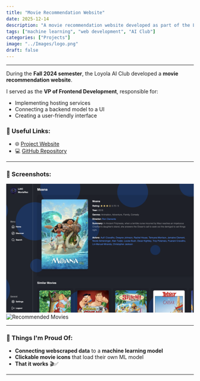 ```yaml
---
title: "Movie Recommendation Website"
date: 2025-12-14
description: "A movie recommendation website developed as part of the Loyola AI Club's Fall 2024 project."
tags: ["machine learning", "web development", "AI Club"]
categories: ["Projects"]
image: "../Images/logo.png"
draft: false
---
```


<hr>

During the **Fall 2024 semester**, the Loyola AI Club developed a **movie recommendation website**.  

I served as the **VP of Frontend Development**, responsible for:
- Implementing hosting services
- Connecting a backend model to a UI
- Creating a user-friendly interface

### 🔗 Useful Links:
- 🌐 [Project Website](https://movierec-f24-e040c420e2f6.herokuapp.com)  
- 💻 [GitHub Repository](https://github.com/loyolaAI/MovieRec-F24)  

---

### 📸 Screenshots:
![Movie Screen](/images/movierec/MovieScreen.png)  
![Recommended Movies](/images/movierec/Recommended.png)  

---

### 🎉 Things I'm Proud Of:
- **Connecting webscraped data** to a **machine learning model**
- **Clickable movie icons** that load their own ML model
- **That it works** 🎬✅

---


